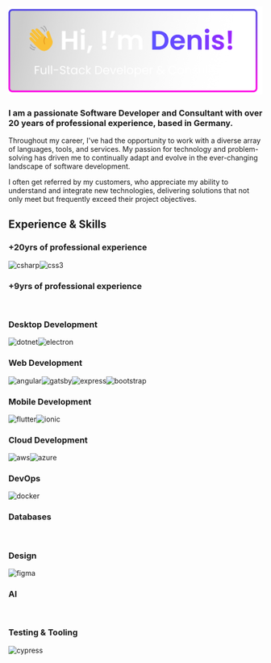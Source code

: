 <p align="center">
<a href=""><img src="https://github.com/Knaackee/knaackee/blob/master/header.png"/></a>
</p>

### I am a passionate Software Developer and Consultant with over 20 years of professional experience, based in Germany. 

Throughout my career, I've had the opportunity to work with a diverse array of languages, tools, and services. 
My passion for technology and problem-solving has driven me to continually adapt and evolve in the ever-changing landscape of software development.

I often get referred by my customers, who appreciate my ability to understand and integrate new technologies, delivering solutions that not only meet but frequently exceed their project objectives.

## Experience & Skills

### +20yrs of professional experience

<div style="display: flex; flex-wrap: wrap">
    <a rel="noreferrer">
      <img
        src="https://img.shields.io/badge/C%23-239120?style=for-the-badge&logo=csharp&logoColor=white"
        alt="csharp"
      />
    </a>
    <a rel="noreferrer">
      <img
        src="https://img.shields.io/badge/JavaScript-323330?style=for-the-badge&logo=javascript&logoColor=F7DF1E"
        alt=""
      />
    </a>
      <a rel="noreferrer">
      <img
        src="https://img.shields.io/badge/SQL-e6e6e6?style=for-the-badge&logo=sql&logoColor=black"
        alt=""
      />
    </a>
    <a rel="noreferrer">
      <img
        src="https://img.shields.io/badge/HTML5-E34F26?style=for-the-badge&logo=html5&logoColor=white"
        alt=""
      />
    </a>
    <a rel="noreferrer">
      <img
        src="https://img.shields.io/badge/CSS3-1572B6?style=for-the-badge&logo=css3&logoColor=white"
        alt="css3"
      />
    </a>
      </a>
      <a rel="noreferrer">
      <img
        src="https://img.shields.io/badge/Rest-39B7E6?style=for-the-badge&&logoColor=white"
        alt=""
      />
    </a>
  </div>

### +9yrs of professional experience
<div style="display: flex; flex-wrap: wrap">    
  <a rel="noreferrer">
      <img
        src="https://img.shields.io/badge/Node%20js-339933?style=for-the-badge&logo=nodedotjs&logoColor=white"
        alt=""
      />
    </a>
      <a rel="noreferrer">
      <img
        src="https://img.shields.io/badge/TypeScript-007ACC?style=for-the-badge&logo=typescript&logoColor=white"
        alt=""
      />
    <a rel="noreferrer">
      <img
        src="https://img.shields.io/badge/GraphQl-E10098?style=for-the-badge&logo=graphql&logoColor=white"
        alt=""
      />
    </a>
</div>

### Desktop Development
<div style="display: flex; flex-wrap: wrap">
    <a rel="noreferrer">
      <img
        src="https://img.shields.io/badge/.NET-512BD4?style=for-the-badge&logo=dotnet&logoColor=white"
        alt="dotnet"
      />
    </a>
    <a rel="noreferrer">
      <img
        src="https://img.shields.io/badge/Electron-2B2E3A?style=for-the-badge&logo=electron&logoColor=9FEAF9"
        alt="electron"
      />
    </a>
</div>

### Web Development
<div style="display: flex; flex-wrap: wrap">
    <a rel="noreferrer">
      <img
        src="https://img.shields.io/badge/React-20232A?style=for-the-badge&logo=react&logoColor=61DAF"
        alt=""
      />
    </a>
    <a rel="noreferrer">
      <img
        src="https://img.shields.io/badge/Vue%20js-35495E?style=for-the-badge&logo=vuedotjs&logoColor=4FC08D"
        alt=""
      />
    </a>
    <a rel="noreferrer">
      <img
        src="https://img.shields.io/badge/Solid%20JS-2C4F7C?style=for-the-badge&logo=solid&logoColor=white"
        alt=""
      />
    </a>
    <a rel="noreferrer">
      <img
        src="https://img.shields.io/badge/Svelte-4A4A55?style=for-the-badge&logo=svelte&logoColor=FF3E00"
        alt=""
      />
    </a>
    <a rel="noreferrer"
      ><img
        src="https://img.shields.io/badge/Angular-DD0031?style=for-the-badge&logo=angular&logoColor=white"
        alt="angular"
      />
    </a>
    <a rel="noreferrer">
      <img
        src="https://img.shields.io/badge/Gatsby-663399?style=for-the-badge&logo=gatsby&logoColor=white"
        alt="gatsby"
      />
    </a>
    <a rel="noreferrer">
      <img
        src="https://img.shields.io/badge/Express%20js-000000?style=for-the-badge&logo=express&logoColor=white"
        alt="express"
      />
    </a>
    <a rel="noreferrer">
      <img
        src="https://img.shields.io/badge/Tailwind_CSS-38B2AC?style=for-the-badge&logo=tailwind-css&logoColor=white"
        alt=""
      />
    </a>
    <a rel="noreferrer">
      <img
        src="https://img.shields.io/badge/Bootstrap-563D7C?style=for-the-badge&logo=bootstrap&logoColor=white"
        alt="bootstrap"
      />
    </a>
    <a rel="noreferrer">
      <img
        src="https://img.shields.io/badge/next%20js-000000?style=for-the-badge&logo=nextdotjs&logoColor=white"
        alt=""
      />
    </a>
    <a rel="noreferrer">
      <img
        src="https://img.shields.io/badge/remix-000000?style=for-the-badge&logo=remix&logoColor=white"
        alt=""
      />
    </a>
        <a rel="noreferrer">
      <img
        src="https://img.shields.io/badge/Google%20Analytics-E37400?style=for-the-badge&logo=google%20analytics&logoColor=white"
        alt=""
      />
    </a>
    <a rel="noreferrer">
      <img
        src="https://img.shields.io/badge/ThreeJs-black?style=for-the-badge&logo=three.js&logoColor=white"
        alt=""
      />
    </a>
    <a rel="noreferrer">
      <img
        src="https://img.shields.io/badge/Socket.io-010101?&style=for-the-badge&logo=Socket.io&logoColor=white"
        alt=""
      />
    </a>
</div>

### Mobile Development
<div style="display: flex; flex-wrap: wrap">
    <a rel="noreferrer">
      <a rel="noreferrer">
        <img
          src="https://img.shields.io/badge/React_Native-20232A?style=for-the-badge&logo=react&logoColor=61DAFB"
          alt=""
        />
      </a>
      <img
        src="https://img.shields.io/badge/Flutter-02569B?style=for-the-badge&logo=flutter&logoColor=white"
        alt="flutter"
      />
    </a>
    <a rel="noreferrer">
      <img
        src="https://img.shields.io/badge/Xamarin-3498DB?style=for-the-badge&logo=xamarin&logoColor=white"
        alt=""
      />
    </a>
    <a rel="noreferrer">
      <img
        src="https://img.shields.io/badge/Ionic-3880FF?style=for-the-badge&logo=ionic&logoColor=white"
        alt="ionic"
      />
    </a>
    <a rel="noreferrer">
      <img
        src="https://img.shields.io/badge/Expo-1B1F23?style=for-the-badge&logo=expo&logoColor=white"
        alt=""
      />
    </a>
</div>

### Cloud Development
  <div style="display: flex; flex-wrap: wrap">
    <a rel="noreferrer">
      <img
        src="https://img.shields.io/badge/Amazon_AWS-FF9900?style=for-the-badge&logo=amazonaws&logoColor=white"
        alt="aws"
      />
    </a>
    <a rel="noreferrer">
      <img
        src="https://img.shields.io/badge/microsoft%20azure-0089D6?style=for-the-badge&logo=microsoft-azure&logoColor=white"
        alt="azure"
      />
    </a>
    <a rel="noreferrer">
      <img
        src="https://img.shields.io/badge/Cloudflare-F38020?style=for-the-badge&logo=Cloudflare&logoColor=white"
        alt=""
      />
    </a>
    <a rel="noreferrer">
      <img
        src="https://img.shields.io/badge/Digital_Ocean-0080FF?style=for-the-badge&logo=DigitalOcean&logoColor=white"
        alt=""
      />
    </a>
    <a rel="noreferrer">
      <img
        src="https://img.shields.io/badge/Google_Cloud-4285F4?style=for-the-badge&logo=google-cloud&logoColor=white"
        alt=""
      />
    </a>
    <a rel="noreferrer">
      <img
        src="https://img.shields.io/badge/Netlify-00C7B7?style=for-the-badge&logo=netlify&logoColor=white"
        alt=""
      />
    </a>
    <a rel="noreferrer">
      <img
        src="https://img.shields.io/badge/Vercel-000000?style=for-the-badge&logo=vercel&logoColor=white"
        alt=""
      />
    </a>
  </div>

  ### DevOps
  <div style="display: flex; flex-wrap: wrap">
    <a rel="noreferrer">
      <img
        src="https://img.shields.io/badge/Docker-2CA5E0?style=for-the-badge&logo=docker&logoColor=white"
        alt="docker"
      />
    </a>
    <a rel="noreferrer">
      <img
        src="https://img.shields.io/badge/GitHub-100000?style=for-the-badge&logo=github&logoColor=white"
        alt=""
      />
    </a>
    <a rel="noreferrer">
      <img
        src="https://img.shields.io/badge/GitLab-330F63?style=for-the-badge&logo=gitlab&logoColor=white"
        alt=""
      />
    </a>
  </div>

  ### Databases
  <div style="display: flex; flex-wrap: wrap">
    <a rel="noreferrer">
      <img
        src="https://img.shields.io/badge/MariaDB-003545?style=for-the-badge&logo=mariadb&logoColor=white"
        alt=""
      />
    </a>
    <a rel="noreferrer">
      <img
        src="https://img.shields.io/badge/Microsoft%20SQL%20Server-CC2927?style=for-the-badge&logo=microsoft%20sql%20server&logoColor=white"
        alt=""
      />
    </a>
    <a rel="noreferrer">
      <img
        src="https://img.shields.io/badge/MongoDB-4EA94B?style=for-the-badge&logo=mongodb&logoColor=white"
        alt=""
      />
    </a>
    <a rel="noreferrer">
      <img
        src="https://img.shields.io/badge/MySQL-005C84?style=for-the-badge&logo=mysql&logoColor=white"
        alt=""
      />
    </a>
    <a rel="noreferrer">
      <img
        src="https://img.shields.io/badge/Sqlite-003B57?style=for-the-badge&logo=sqlite&logoColor=white"
        alt=""
      />
    </a>
    <a rel="noreferrer">
      <img
        src="https://img.shields.io/badge/PostgreSQL-316192?style=for-the-badge&logo=postgresql&logoColor=white"
        alt=""
      />
    </a>
    <a rel="noreferrer">
      <img
        src="https://img.shields.io/badge/redis-%23DD0031.svg?&style=for-the-badge&logo=redis&logoColor=white"
        alt=""
      />
    </a>
  </div>

  ### Design
  <div style="display: flex; flex-wrap: wrap">
    <a rel="noreferrer">
      <img
        src="https://img.shields.io/badge/Figma-F24E1E?style=for-the-badge&logo=figma&logoColor=white"
        alt="figma"
      />
    </a>
  </div>

  ### AI
  <div style="display: flex; flex-wrap: wrap">
    <a rel="noreferrer">
      <img
        src="https://img.shields.io/badge/ChatGPT-74aa9c?style=for-the-badge&logo=openai&logoColor=white"
        alt=""
      />
    </a>
  </div>

  ### Testing & Tooling
  <div style="display: flex; flex-wrap: wrap">
    <a rel="noreferrer">
      <img
        src="https://img.shields.io/badge/Cypress-17202C?style=for-the-badge&logo=cypress&logoColor=white"
        alt="cypress"
      />
    </a>
    <a rel="noreferrer">
      <img
        src="https://img.shields.io/badge/GIT-E44C30?style=for-the-badge&logo=git&logoColor=white"
        alt=""
      />
    </a>
    <a rel="noreferrer">
      <img
        src="https://img.shields.io/badge/bun-282a36?style=for-the-badge&logo=bun&logoColor=fbf0df"
        alt=""
      />
    </a>
    <a rel="noreferrer">
      <img
        src="https://img.shields.io/badge/Jest-C21325?style=for-the-badge&logo=jest&logoColor=white"
        alt=""
      />
    </a>
    <a rel="noreferrer">
      <img
        src="https://img.shields.io/badge/jQuery-0769AD?style=for-the-badge&logo=jquery&logoColor=white"
        alt=""
      />
    </a>
    <a rel="noreferrer">
      <img
        src="https://img.shields.io/badge/kubernetes-326ce5.svg?&style=for-the-badge&logo=kubernetes&logoColor=white"
        alt=""
      />
    </a>
    <a rel="noreferrer">
      <img
        src="https://img.shields.io/badge/Lerna-3E3E3E?style=for-the-badge&logo=lerna&logoColor=white"
        alt=""
      />
    </a>
    <a rel="noreferrer">
      <img
        src="https://img.shields.io/badge/Markdown-000000?style=for-the-badge&logo=markdown&logoColor=white"
        alt=""
      />
    </a>
    <a rel="noreferrer">
      <img
        src="https://img.shields.io/badge/Node%20js-339933?style=for-the-badge&logo=nodedotjs&logoColor=white"
        alt=""
      />
    </a>
    <a rel="noreferrer">
      <img
        src="https://img.shields.io/badge/npm-CB3837?style=for-the-badge&logo=npm&logoColor=white"
        alt=""
      />
    </a>
    <a rel="noreferrer">
      <img
        src="https://img.shields.io/badge/NuGet-004880?style=for-the-badge&logo=nuget&logoColor=white"
        alt=""
      />
    </a>
    <a rel="noreferrer">
      <img
        src="https://img.shields.io/badge/postcss-DD3A0A?style=for-the-badge&logo=postcss&logoColor=white"
        alt=""
      />
    </a>
    <a rel="noreferrer">
      <img
        src="https://img.shields.io/badge/Postman-FF6C37?style=for-the-badge&logo=Postman&logoColor=white"
        alt=""
      />
    </a>
    <a rel="noreferrer">
      <img
        src="https://img.shields.io/badge/Redux-593D88?style=for-the-badge&logo=redux&logoColor=white"
        alt=""
      />
    </a>
    <a rel="noreferrer">
      <img
        src="https://img.shields.io/badge/rollup%20js-EC4A3F?style=for-the-badge&logo=rollup.js&logoColor=white"
        alt=""
      />
    </a>
    <a rel="noreferrer">
      <img
        src="https://img.shields.io/badge/Sass-CC6699?style=for-the-badge&logo=sass&logoColor=white"
        alt=""
      />
    </a>
    <a rel="noreferrer">
      <img
        src="https://img.shields.io/badge/Swagger-85EA2D?style=for-the-badge&logo=Swagger&logoColor=white"
        alt=""
      />
    </a>
    <a rel="noreferrer">
      <img
        src="https://img.shields.io/badge/ts--node-3178C6?style=for-the-badge&logo=ts-node&logoColor=white"
        alt=""
      />
    </a>
    <a rel="noreferrer">
      <img
        src="https://img.shields.io/badge/Vite-B73BFE?style=for-the-badge&logo=vite&logoColor=FFD62E"
        alt=""
      />
    </a>
    <a rel="noreferrer">
      <img
        src="https://img.shields.io/badge/PayPal-00457C?style=for-the-badge&logo=paypal&logoColor=white"
        alt=""
      />
    </a>
    <a rel="noreferrer">
      <img
        src="https://img.shields.io/badge/Stripe-626CD9?style=for-the-badge&logo=Stripe&logoColor=white"
        alt=""
      />
    </a>
    <a rel="noreferrer">
      <img
        src="https://img.shields.io/badge/VSCode-0078D4?style=for-the-badge&logo=visual%20studio%20code&logoColor=whit"
        alt=""
      />
    </a>
    <a rel="noreferrer">
      <img
        src="https://img.shields.io/badge/VIM-%2311AB00.svg?&style=for-the-badge&logo=vim&logoColor=white"
        alt=""
      />
    </a>
    <a rel="noreferrer">
      <img
        src="https://img.shields.io/badge/Delphi-B22222?style=for-the-badge&logo=delphi&logoColor=white"
        alt=""
      />
    </a>
    <a rel="noreferrer">
      <img
        src="https://img.shields.io/badge/%3C/%3E%20htmx-3D72D7?style=for-the-badge&logo=mysl&logoColor=white"
        alt=""
      />
    </a>
    <a rel="noreferrer">
      <img
        src="https://img.shields.io/badge/json-5E5C5C?style=for-the-badge&logo=json&logoColor=white"
        alt=""
      />
    </a>
    <a rel="noreferrer">
      <img
        src="https://img.shields.io/badge/Node--Red-8F0000?style=for-the-badge&logo=nodered&logoColor=white"
        alt=""
      />
    </a>
    <a rel="noreferrer">
      <img
        src="https://img.shields.io/badge/Puppeteer-40B5A4?style=for-the-badge&logo=Puppeteer&logoColor=white"
        alt=""
      />
    </a>
    <a rel="noreferrer">
      <img
        src="https://img.shields.io/badge/prettier-1A2C34?style=for-the-badge&logo=prettier&logoColor=F7BA3E"
        alt=""
      />
    </a>
    <a rel="noreferrer">
      <img
        src="https://img.shields.io/badge/eslint-3A33D1?style=for-the-badge&logo=eslint&logoColor=white"
        alt=""
      />
    </a>
    <a rel="noreferrer">
      <img
        src="https://img.shields.io/badge/Obsidian-483699?style=for-the-badge&logo=Obsidian&logoColor=white"
        alt=""
      />
    </a>
    <a rel="noreferrer">
      <img
        src="https://img.shields.io/badge/Sequelize-52B0E7?style=for-the-badge&logo=Sequelize&logoColor=white"
        alt=""
      />
    </a>
    <a rel="noreferrer">
      <img
        src="https://img.shields.io/badge/Prisma-3982CE?style=for-the-badge&logo=Prisma&logoColor=white"
        alt=""
      />
    </a>
    <a rel="noreferrer">
      <img
        src="https://img.shields.io/badge/Grafana-F2F4F9?style=for-the-badge&logo=grafana&logoColor=orange&labelColor=F2F4F9"
        alt=""
      />
    </a>
    <a rel="noreferrer">
      <img
        src="https://img.shields.io/badge/Sentry-black?style=for-the-badge&logo=Sentry&logoColor=#362D5"
        alt=""
      />
    </a>
  </div>
